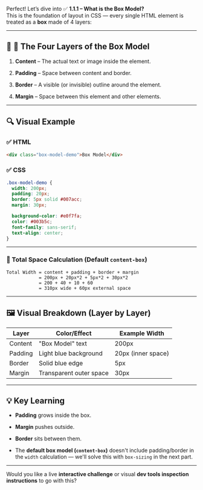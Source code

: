 Perfect! Let’s dive into ✅ **1.1.1 – What is the Box Model?**  
This is the foundation of layout in CSS — every single HTML element is treated as a **box** made of 4 layers:

---

## 🔹 **🧱 The Four Layers of the Box Model**

1. **Content** – The actual text or image inside the element.
    
2. **Padding** – Space between content and border.
    
3. **Border** – A visible (or invisible) outline around the element.
    
4. **Margin** – Space between this element and other elements.
    

---

## 🔍 **Visual Example**

### ✅ HTML

```html
<div class="box-model-demo">Box Model</div>
```

### ✅ CSS

```css
.box-model-demo {
  width: 200px;
  padding: 20px;
  border: 5px solid #007acc;
  margin: 30px;

  background-color: #e0f7fa;
  color: #003b5c;
  font-family: sans-serif;
  text-align: center;
}
```

---

### 📐 Total Space Calculation (Default `content-box`)

```
Total Width = content + padding + border + margin
            = 200px + 20px*2 + 5px*2 + 30px*2
            = 200 + 40 + 10 + 60
            = 310px wide + 60px external space
```

---

## 🖼️ Visual Breakdown (Layer by Layer)

|Layer|Color/Effect|Example Width|
|---|---|---|
|Content|"Box Model" text|200px|
|Padding|Light blue background|20px (inner space)|
|Border|Solid blue edge|5px|
|Margin|Transparent outer space|30px|

---

## 💡 Key Learning

- **Padding** grows inside the box.
    
- **Margin** pushes outside.
    
- **Border** sits between them.
    
- The **default box model (`content-box`)** doesn't include padding/border in the `width` calculation — we'll solve this with `box-sizing` in the next part.
    

---

Would you like a live **interactive challenge** or visual **dev tools inspection instructions** to go with this?